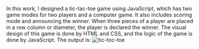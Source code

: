 
In this work, I designed a tic-tac-toe game using JavaScript, which has two game modes for two players and a computer game. It also includes scoring mode and announcing the winner. When three pieces of a player are placed in a row column or diameter, the player is declared the winner. The visual design of this game is done by HTML and CSS, and the logic of the game is done by JavaScript.
 The output is:
 ![tic-toc-toe](https://github.com/user-attachments/assets/9ecfa55e-46ce-4544-a352-0f409027a077)

